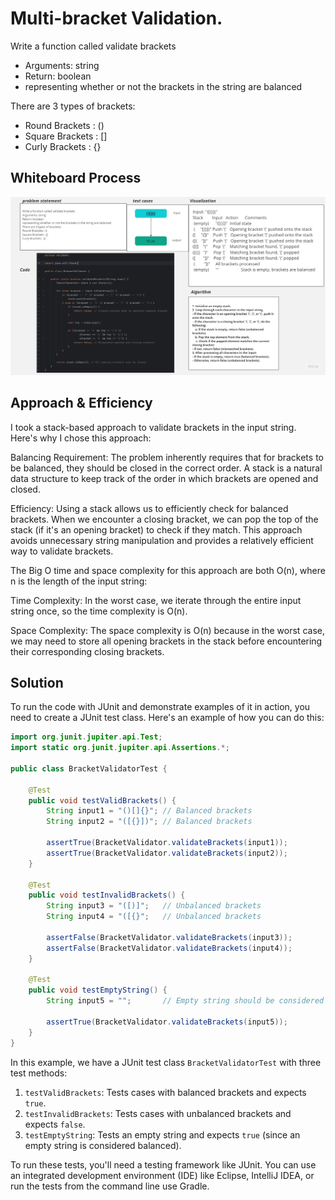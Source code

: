 # Multi-bracket Validation.
<!-- Description of the challenge -->
Write a function called validate brackets
 - Arguments: string
 - Return: boolean
 - representing whether or not the brackets in the string are balanced

There are 3 types of brackets:

 - Round Brackets : ()
 - Square Brackets : []
 - Curly Brackets : {}
## Whiteboard Process
<!-- Embedded whiteboard image -->
![Alt text](image.png)
## Approach & Efficiency
<!-- What approach did you take? Why? What is the Big O space/time for this approach? -->
I took a stack-based approach to validate brackets in the input string. Here's why I chose this approach:

Balancing Requirement: The problem inherently requires that for brackets to be balanced, they should be closed in the correct order. A stack is a natural data structure to keep track of the order in which brackets are opened and closed.

Efficiency: Using a stack allows us to efficiently check for balanced brackets. When we encounter a closing bracket, we can pop the top of the stack (if it's an opening bracket) to check if they match. This approach avoids unnecessary string manipulation and provides a relatively efficient way to validate brackets.

The Big O time and space complexity for this approach are both O(n), where n is the length of the input string:

Time Complexity: In the worst case, we iterate through the entire input string once, so the time complexity is O(n).

Space Complexity: The space complexity is O(n) because in the worst case, we may need to store all opening brackets in the stack before encountering their corresponding closing brackets.
## Solution
<!-- Show how to run your code, and examples of it in action -->

To run the code with JUnit and demonstrate examples of it in action, you need to create a JUnit test class. Here's an example of how you can do this:

```java
import org.junit.jupiter.api.Test;
import static org.junit.jupiter.api.Assertions.*;

public class BracketValidatorTest {

    @Test
    public void testValidBrackets() {
        String input1 = "()[]{}"; // Balanced brackets
        String input2 = "([{}])"; // Balanced brackets

        assertTrue(BracketValidator.validateBrackets(input1));
        assertTrue(BracketValidator.validateBrackets(input2));
    }

    @Test
    public void testInvalidBrackets() {
        String input3 = "([)]";   // Unbalanced brackets
        String input4 = "([{}";   // Unbalanced brackets

        assertFalse(BracketValidator.validateBrackets(input3));
        assertFalse(BracketValidator.validateBrackets(input4));
    }

    @Test
    public void testEmptyString() {
        String input5 = "";       // Empty string should be considered balanced

        assertTrue(BracketValidator.validateBrackets(input5));
    }
}
```

In this example, we have a JUnit test class `BracketValidatorTest` with three test methods:

1. `testValidBrackets`: Tests cases with balanced brackets and expects `true`.
2. `testInvalidBrackets`: Tests cases with unbalanced brackets and expects `false`.
3. `testEmptyString`: Tests an empty string and expects `true` (since an empty string is considered balanced).

To run these tests, you'll need a testing framework like JUnit. You can use an integrated development environment (IDE) like Eclipse, IntelliJ IDEA, or run the tests from the command line use Gradle.

